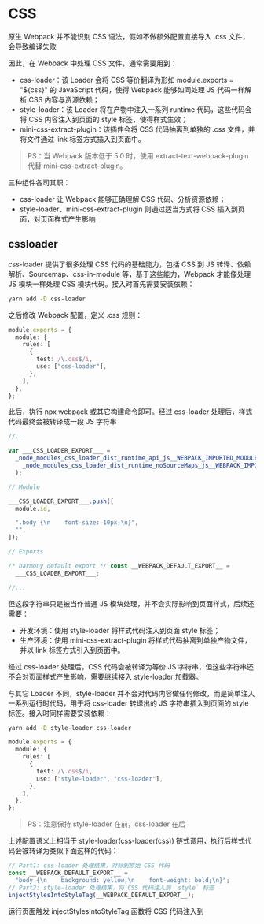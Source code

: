 # CSS

原生 Webpack 并不能识别 CSS 语法，假如不做额外配置直接导入 .css 文件，会导致编译失败

因此，在 Webpack 中处理 CSS 文件，通常需要用到：

- css-loader：该 Loader 会将 CSS 等价翻译为形如 module.exports = "${css}" 的 JavaScript 代码，使得 Webpack 能够如同处理 JS 代码一样解析 CSS 内容与资源依赖；
- style-loader：该 Loader 将在产物中注入一系列 runtime 代码，这些代码会将 CSS 内容注入到页面的 style 标签，使得样式生效；
- mini-css-extract-plugin：该插件会将 CSS 代码抽离到单独的 .css 文件，并将文件通过 link 标签方式插入到页面中。

> PS：当 Webpack 版本低于 5.0 时，使用 extract-text-webpack-plugin 代替 mini-css-extract-plugin。

三种组件各司其职：

- css-loader 让 Webpack 能够正确理解 CSS 代码、分析资源依赖；
- style-loader、mini-css-extract-plugin 则通过适当方式将 CSS 插入到页面，对页面样式产生影响

## cssloader

css-loader 提供了很多处理 CSS 代码的基础能力，包括 CSS 到 JS 转译、依赖解析、Sourcemap、css-in-module 等，基于这些能力，Webpack 才能像处理 JS 模块一样处理 CSS 模块代码。接入时首先需要安装依赖：

```bash
yarn add -D css-loader
```

之后修改 Webpack 配置，定义 .css 规则：

```ts
module.exports = {
  module: {
    rules: [
      {
        test: /\.css$/i,
        use: ["css-loader"],
      },
    ],
  },
};
```

此后，执行 npx webpack 或其它构建命令即可。经过 css-loader 处理后，样式代码最终会被转译成一段 JS 字符串

```ts
//...

var ___CSS_LOADER_EXPORT___ =
  _node_modules_css_loader_dist_runtime_api_js__WEBPACK_IMPORTED_MODULE_1___default()(
    _node_modules_css_loader_dist_runtime_noSourceMaps_js__WEBPACK_IMPORTED_MODULE_0___default()
  );

// Module

___CSS_LOADER_EXPORT___.push([
  module.id,

  ".body {\n    font-size: 10px;\n}",
  "",
]);

// Exports

/* harmony default export */ const __WEBPACK_DEFAULT_EXPORT__ =
  ___CSS_LOADER_EXPORT___;

//...
```

但这段字符串只是被当作普通 JS 模块处理，并不会实际影响到页面样式，后续还需要：

- 开发环境：使用 style-loader 将样式代码注入到页面 style 标签；
- 生产环境：使用 mini-css-extract-plugin 将样式代码抽离到单独产物文件，并以 link 标签方式引入到页面中。

经过 css-loader 处理后，CSS 代码会被转译为等价 JS 字符串，但这些字符串还不会对页面样式产生影响，需要继续接入 style-loader 加载器。

与其它 Loader 不同，style-loader 并不会对代码内容做任何修改，而是简单注入一系列运行时代码，用于将 css-loader 转译出的 JS 字符串插入到页面的 style 标签。接入时同样需要安装依赖：

```bash
yarn add -D style-loader css-loader
```

```ts
module.exports = {
  module: {
    rules: [
      {
        test: /\.css$/i,
        use: ["style-loader", "css-loader"],
      },
    ],
  },
};
```

> PS：注意保持 style-loader 在前，css-loader 在后

上述配置语义上相当于 style-loader(css-loader(css)) 链式调用，执行后样式代码会被转译为类似下面这样的代码：

```ts
// Part1: css-loader 处理结果，对标到原始 CSS 代码
const __WEBPACK_DEFAULT_EXPORT__ =
  "body {\n    background: yellow;\n    font-weight: bold;\n}";
// Part2: style-loader 处理结果，将 CSS 代码注入到 `style` 标签
injectStylesIntoStyleTag(__WEBPACK_DEFAULT_EXPORT__);
```

运行页面触发 injectStylesIntoStyleTag 函数将 CSS 代码注入到 <style> 标签，样式才真正开始生效

经过 style-loader + css-loader 处理后，样式代码最终会被写入 Bundle 文件，并在运行时通过 style 标签注入到页面。这种将 JS、CSS 代码合并进同一个产物文件的方式有几个问题：

- JS、CSS 资源无法并行加载，从而降低页面性能；
- 资源缓存粒度变大，JS、CSS 任意一种变更都会致使缓存失效

因此，生产环境中通常会用 mini-css-extract-plugin 插件替代 style-loader，将样式代码抽离成单独的 CSS 文件。使用时，首先需要安装依赖

```
yarn add -D mini-css-extract-plugin
```

添加配置信息:

```ts
const MiniCssExtractPlugin = require("mini-css-extract-plugin");
const HTMLWebpackPlugin = require("html-webpack-plugin");

module.exports = {
  module: {
    rules: [
      {
        test: /\.css$/,
        use: [
          // 根据运行环境判断使用那个 loader
          process.env.NODE_ENV === "development"
            ? "style-loader"
            : MiniCssExtractPlugin.loader,
          "css-loader",
        ],
      },
    ],
  },
  plugins: [new MiniCssExtractPlugin(), new HTMLWebpackPlugin()],
};
```

这里需要注意几个点：

- mini-css-extract-plugin 库同时提供 Loader、Plugin 组件，需要同时使用
- 不能与 style-loader 混用，否则报错，需要判断 process.env.NODE_ENV 环境变量决定使用那个 Loader
- 需要与 html-webpack-plugin 同时使用，才能将产物路径以 link 标签方式插入到 html 中

在 Webpack 中处理 CSS，通常需要使用 css-loader + style-loader 或 css-loader + mini-css-extract-plugin 组合，两种方式最终都能实现加载样式代码的效果。但鉴于原生 CSS 语言的种种缺陷，我们还可以在此基础上增加更多 Webpack 组件，更优雅、高效地编写页面样式，

## 使用预处理器

社区在 CSS 原生语法基础上扩展出一些更易用，功能更强大的 CSS 预处理器(Preprocessor)，比较知名的有 Less、Sass、Stylus 。这些工具各有侧重，但都在 CSS 之上补充了扩展了一些逻辑判断、数学运算、嵌套封装等特性，基于这些特性，我们能写出复用性、可读性、可维护性更强，条理与结构更清晰的样式代码，以 Less 为例：

```less
// 变量
@size: 12px;
@color: #006633;

// 混合
.mx-bordered() {
  border: 1px solid #0f0;
}

// 嵌套
body {
  // 函数计算
  background: spin(lighten(@color, 25%), 8);
  font-weight: bold;
  padding: @size;

  .main {
    // 数学运算
    font-size: @size * 2;
    .mx-bordered;
    color: darken(@color, 10%);
    padding: @size * 0.6;
  }
}
```

在 Webpack 中只需使用适当 Loader 即可接入预处理器，以 Less 为例，首先安装依赖

```
yarn add -D less less-loader
```

其次，修改 Webpack 配置，添加 .less 处理规则：

```ts
module.exports = {
  module: {
    rules: [
      {
        test: /\.less$/,
        use: ["style-loader", "css-loader", "less-loader"],
      },
    ],
  },
};
```

Less、Sass、Stylus 预处理器配置基本相同，详情可查看官方文档

## 使用 post-css

与上述预处理器类似，PostCSS 也能在原生 CSS 基础上增加更多表达力、可维护性、可读性更强的语言特性。两者主要区别在于预处理器通常定义了一套 CSS 之上的超集语言；PostCSS 并没有定义一门新的语言，而是与 @babel/core 类似，只是实现了一套将 CSS 源码解析为 AST 结构，并传入 PostCSS 插件做处理的流程框架，具体功能都由插件实现。

> 预处理器与 CSS，就像 TypeScript 与 JavaScript 的关系；而 PostCSS 与 CSS，则更像 Babel 与 JavaScript。

PostCSS 的接入步骤也很简单，首先安装依赖：

```
yarn add -D postcss postcss-loader
```

之后添加 Webpack 配置：

```ts
module.exports = {
  module: {
    rules: [
      {
        test: /\.css$/,
        use: ["style-loader", "css-loader", "postcss-loader"],
      },
    ],
  },
};
```

不过，这个时候的 PostCSS 还只是个空壳，下一步还需要使用适当的 PostCSS 插件进行具体的功能处理，例如我们可以使用 autoprefixer 插件自动添加浏览器前缀，首先安装依赖：

```
yarn add -D autoprefixer
```

之后，修改 Webpack 配置：

```ts
module.exports = {
  module: {
    rules: [
      {
        test: /\.css$/,
        use: [
          "style-loader",
          {
            loader: "css-loader",
            options: {
              importLoaders: 1,
            },
          },
          {
            loader: "postcss-loader",
            options: {
              postcssOptions: {
                // 添加 autoprefixer 插件
                plugins: [require("autoprefixer")],
              },
            },
          },
          "less-loader",
        ],
      },
    ],
  },
};
```

此外，还可以选择将 PostCSS 相关配置抽离保存到 postcss.config.js 文件：

```ts
module.exports = {
  plugins: [require("autoprefixer")],
};
```

webpack.config.js 中：

```ts
module.exports = {
  module: {
    rules: [
      {
        test: /\.css$/,

        use: [
          "style-loader",
          {
            loader: "css-loader",

            options: {
              importLoaders: 1,
            },
          },
          "postcss-loader",
          "less-loader",
        ],
      },
    ],
  },
};
```

PostCSS 最大的优势在于其简单、易用、丰富的插件生态，基本上已经能够覆盖样式开发的方方面面。经常使用的插件有：

- autoprefixer：基于 Can I Use 网站上的数据，自动添加浏览器前缀
- postcss-preset-env：一款将最新 CSS 语言特性转译为兼容性更佳的低版本代码的插件
- postcss-less：兼容 Less 语法的 PostCSS 插件，类似的还有：postcss-sass、poststylus
- stylelint：一个现代 CSS 代码风格检查器，能够帮助识别样式代码中的异常或风格问题
